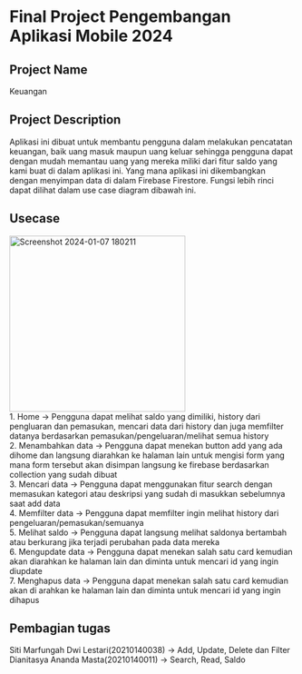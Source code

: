 <h1>Final Project Pengembangan Aplikasi Mobile 2024</h1>
<h2>Project Name</h2>
Keuangan<br>
<h2>Project Description</h2>
Aplikasi ini dibuat untuk membantu pengguna dalam melakukan pencatatan keuangan, baik uang masuk maupun uang keluar sehingga pengguna dapat dengan mudah memantau uang yang mereka miliki dari fitur saldo yang kami buat di dalam aplikasi ini. Yang mana aplikasi ini dikembangkan dengan menyimpan data di dalam Firebase Firestore. Fungsi lebih rinci dapat dilihat dalam use case diagram dibawah ini.<br>
<h2>Usecase </h2>
<img width="310" alt="Screenshot 2024-01-07 180211" src="https://github.com/SitiMarfungahDwiLestari/Keuangan/assets/115131610/9cb63107-d2bb-4bfd-b8a3-deb32bdefdaa">
<br>
1. Home -> Pengguna dapat melihat saldo yang dimiliki, history dari pengluaran dan pemasukan, mencari data dari history dan juga memfilter datanya berdasarkan pemasukan/pengeluaran/melihat semua history<br>
2. Menambahkan data -> Pengguna dapat menekan button add yang ada dihome dan langsung diarahkan ke halaman lain untuk mengisi form yang mana form tersebut akan disimpan langsung ke firebase berdasarkan collection yang sudah dibuat<br>
3. Mencari data -> Pengguna dapat menggunakan fitur search dengan memasukan kategori atau deskripsi yang sudah di masukkan sebelumnya saat add data<br>
4. Memfilter data -> Pengguna dapat memfilter ingin melihat history dari pengeluaran/pemasukan/semuanya<br>
5. Melihat saldo -> Pengguna dapat langsung melihat saldonya bertambah atau berkurang jika terjadi perubahan pada data mereka<br>
6. Mengupdate data -> Pengguna dapat menekan salah satu card kemudian akan diarahkan ke halaman lain dan diminta untuk mencari id yang ingin diupdate<br> 
7. Menghapus data -> Pengguna dapat menekan salah satu card kemudian akan di arahkan ke halaman lain dan diminta untuk mencari id yang ingin dihapus<br>
<h2> Pembagian tugas</h2>
Siti Marfungah Dwi Lestari(20210140038) -> Add, Update, Delete dan Filter<br>
Dianitasya Ananda Masta(20210140011) -> Search, Read, Saldo
